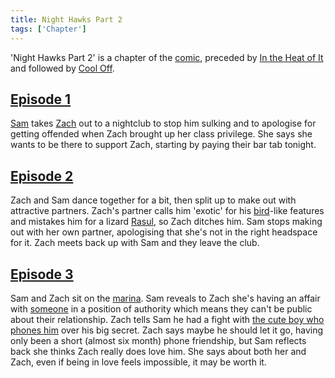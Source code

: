 ```yaml
---
title: Night Hawks Part 2
tags: ['Chapter']
---
```

'Night Hawks Part 2' is a chapter of the [comic](/_wiki/index.md), preceded by [In the Heat of It](/_wiki/in-the-heat-of-it.md) and followed by [Cool Off](/_wiki/cool-off.md).

## [Episode 1](https://tapas.io/episode/2559274)
[Sam](/_wiki/sam.md) takes [Zach](/_wiki/zach.md) out to a nightclub to stop him sulking and to apologise for getting offended when Zach brought up her class privilege. She says she wants to be there to support Zach, starting by paying their bar tab tonight.

## [Episode 2](https://tapas.io/episode/2559275)
Zach and Sam dance together for a bit, then split up to make out with attractive partners. Zach's partner calls him 'exotic' for his [bird](/_wiki/bird.md)-like features and mistakes him for a lizard [Rasul](/_wiki/rasul.md), so Zach ditches him. Sam stops making out with her own partner, apologising that she's not in the right headspace for it. Zach meets back up with Sam and they leave the club.

## [Episode 3](https://tapas.io/episode/2559276)
Sam and Zach sit on the [marina](/_wiki/marina.md). Sam reveals to Zach she's having an affair with [someone](/_wiki/aria.md) in a position of authority which means they can't be public about their relationship. Zach tells Sam he had a fight with [the cute boy who phones him](/_wiki/zhen.md) over his big secret. Zach says maybe he should let it go, having only been a short (almost six month) phone friendship, but Sam reflects back she thinks Zach really does love him. She says about both her and Zach, even if being in love feels impossible, it may be worth it.
